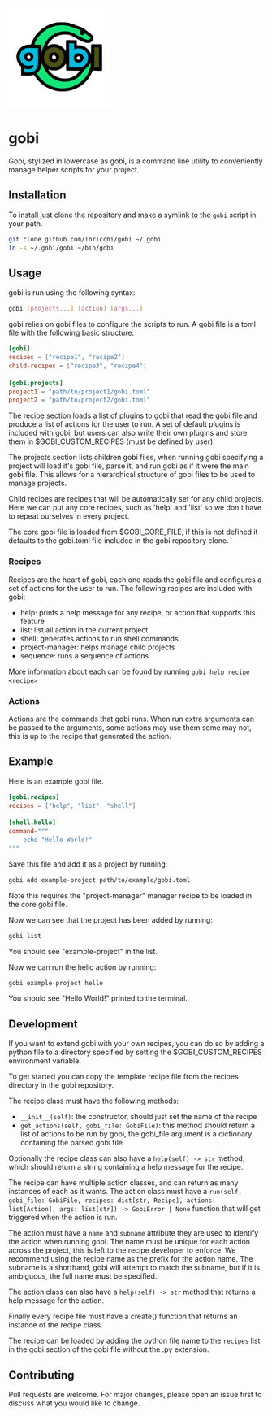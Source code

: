 <img src="logo.svg" width="200" />

# gobi

Gobi, stylized in lowercase as gobi, is a command line utility to conveniently manage helper scripts for your project.

## Installation

To install just clone the repository and make a symlink to the `gobi` script in your path.

```bash
git clone github.com/ibricchi/gobi ~/.gobi
ln -s ~/.gobi/gobi ~/bin/gobi
```

## Usage

gobi is run using the following syntax:

```bash
gobi [projects...] [action] [args...]
```

gobi relies on gobi files to configure the scripts to run. A gobi file is a toml file with the following basic structure:

```toml
[gobi]
recipes = ["recipe1", "recipe2"]
child-recipes = ["recipe3", "recipe4"]

[gobi.projects]
project1 = "path/to/project1/gobi.toml"
project2 = "path/to/project2/gobi.toml"
```

The recipe section loads a list of plugins to gobi that read the gobi file and produce a list of actions for the user to run. A set of default plugins is included with gobi, but users can also write their own plugins and store them in $GOBI_CUSTOM_RECIPES (must be defined by user). 

The projects section lists children gobi files, when running gobi specifying a project will load it's gobi file, parse it, and run gobi as if it were the main gobi file. This allows for a hierarchical structure of gobi files to be used to manage projects.

Child recipes are recipes that will be automatically set for any child projects. Here we can put any core recipes, such as 'help' and 'list' so we don't have to repeat ourselves in every project.

The core gobi file is loaded from $GOBI_CORE_FILE, if this is not defined it defaults to the gobi.toml file included in the gobi repository clone.

### Recipes

Recipes are the heart of gobi, each one reads the gobi file and configures a set of actions for the user to run. The following recipes are included with gobi:

- help: prints a help message for any recipe, or action that supports this feature
- list: list all action in the current project
- shell: generates actions to run shell commands
- project-manager: helps manage child projects
- sequence: runs a sequence of actions

More information about each can be found by running `gobi help recipe <recipe>`

### Actions

Actions are the commands that gobi runs. When run extra arguments can be passed to the arguments, some actions may use them some may not, this is up to the recipe that generated the action.

## Example

Here is an example gobi file.

```toml
[gobi.recipes]
recipes = ["help", "list", "shell"]

[shell.hello]
command="""
    echo "Hello World!"
"""
```

Save this file and add it as a project by running:

```bash
gobi add example-project path/to/example/gobi.toml
```
Note this requires the "project-manager" manager recipe to be loaded in the core gobi file.

Now we can see that the project has been added by running:

```bash
gobi list
```

You should see "example-project" in the list.

Now we can run the hello action by running:

```bash
gobi example-project hello
```

You should see "Hello World!" printed to the terminal.

## Development

If you want to extend gobi with your own recipes, you can do so by adding a python file to a directory specified by setting the $GOBI_CUSTOM_RECIPES environment variable. 

To get started you can copy the template recipe file from the recipes directory in the gobi repository.

The recipe class must have the following methods:
- `__init__(self)`: the constructor, should just set the name of the recipe
- `get_actions(self, gobi_file: GobiFile)`: this method should return a list of actions to be run by gobi, the gobi_file argument is a dictionary containing the parsed gobi file

Optionally the recipe class can also have a `help(self) -> str` method, which should return a string containing a help message for the recipe.

The recipe can have multiple action classes, and can return as many instances of each as it wants. The action class must have a `run(self, gobi_file: GobiFile, recipes: dict[str, Recipe], actions: list[Action], args: list[str]) -> GobiError | None` function that will get triggered when the action is run.

The action must have a `name` and `subname` attribute they are used to identify the action when running gobi. The name must be unique for each action across the project, this is left to the recipe developer to enforce. We recommend using the recipe name as the prefix for the action name. The subname is a shorthand, gobi will attempt to match the subname, but if it is ambiguous, the full name must be specified.

The action class can also have a `help(self) -> str` method that returns a help message for the action.

Finally every recipe file must have a create() function that returns an instance of the recipe class.

The recipe can be loaded by adding the python file name to the `recipes` list in the gobi section of the gobi file without the .py extension.

## Contributing

Pull requests are welcome. For major changes, please open an issue first to discuss what you would like to change.


